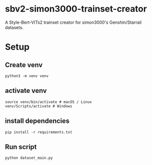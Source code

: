# sbv2-simon3000-trainset-creator
A Style-Bert-VITs2 trainset creator for simon3000's Genshin/Starrail datasets.

# Setup
## Create venv
```
python3 -m venv venv
```
## activate venv
```
source venv/bin/activate # macOS / Linux
venv/Scripts/activate # Windows
```
## install dependencies
```
pip install -r requirements.txt
```
## Run script
```
python dataset_main.py
```

